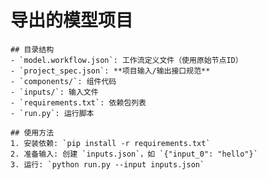 # 导出的模型项目

    ## 目录结构
    - `model.workflow.json`: 工作流定义文件（使用原始节点ID）
    - `project_spec.json`: **项目输入/输出接口规范**
    - `components/`: 组件代码
    - `inputs/`: 输入文件
    - `requirements.txt`: 依赖包列表
    - `run.py`: 运行脚本

    ## 使用方法
    1. 安装依赖: `pip install -r requirements.txt`
    2. 准备输入: 创建 `inputs.json`，如 `{"input_0": "hello"}`
    3. 运行: `python run.py --input inputs.json`
    